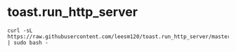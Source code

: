 # toast.run_http_server
```
curl -sL https://raw.githubusercontent.com/leesm120/toast.run_http_server/master/install.sh | sudo bash -
```
